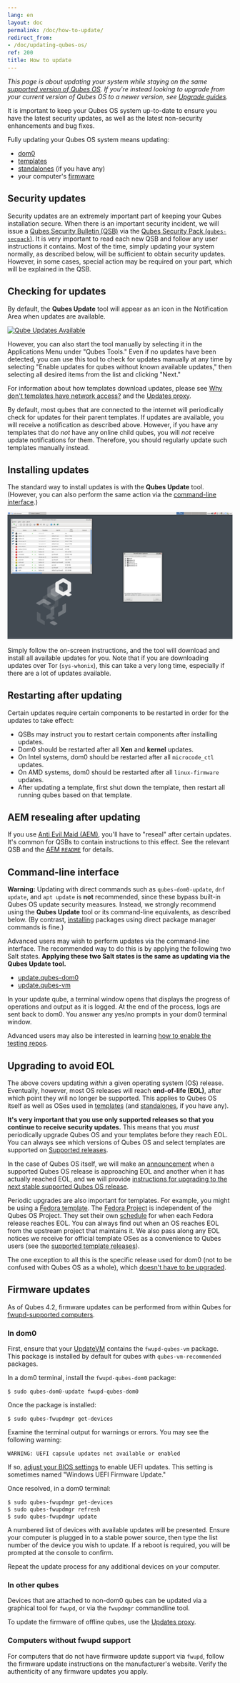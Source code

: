 ```yaml
---
lang: en
layout: doc
permalink: /doc/how-to-update/
redirect_from:
- /doc/updating-qubes-os/
ref: 200
title: How to update
---
```


*This page is about updating your system while staying on the same [supported version of Qubes OS](/doc/supported-releases/#qubes-os). If you're instead looking to upgrade from your current version of Qubes OS to a newer version, see [Upgrade guides](/doc/upgrade/).*

It is important to keep your Qubes OS system up-to-date to ensure you have the latest security updates, as well as the latest non-security enhancements and bug fixes.

Fully updating your Qubes OS system means updating:

- [dom0](/doc/glossary/#dom0)
- [templates](/doc/glossary/#template)
- [standalones](/doc/glossary/#standalone) (if you have any)
- your computer's [firmware](https://en.wikipedia.org/wiki/Firmware)

## Security updates

Security updates are an extremely important part of keeping your Qubes installation secure. When there is an important security incident, we will issue a [Qubes Security Bulletin (QSB)](/security/qsb/) via the [Qubes Security Pack (`qubes-secpack`)](/security/pack/). It is very important to read each new QSB and follow any user instructions it contains. Most of the time, simply updating your system normally, as described below, will be sufficient to obtain security updates. However, in some cases, special action may be required on your part, which will be explained in the QSB.

## Checking for updates

By default, the **Qubes Update** tool will appear as an icon in the Notification Area when updates are available.

[![Qube Updates Available](/attachment/doc/r4.0-qube-updates-available.png)](/attachment/doc/r4.0-qube-updates-available.png)

However, you can also start the tool manually by selecting it in the Applications Menu under "Qubes Tools." Even if no updates have been detected, you can use this tool to check for updates manually at any time by selecting "Enable updates for qubes without known available updates," then selecting all desired items from the list and clicking "Next."

<div class="alert alert-info" role="alert">
  <i class="fa fa-question-circle"></i>
  For information about how templates download updates, please see <a href="/doc/how-to-install-software/#why-dont-templates-have-network-access">Why don't templates have network access?</a> and the <a href="/doc/how-to-install-software/#updates-proxy">Updates proxy</a>.
</div>

By default, most qubes that are connected to the internet will periodically check for updates for their parent templates. If updates are available, you will receive a notification as described above. However, if you have any templates that do *not* have any online child qubes, you will *not* receive update notifications for them. Therefore, you should regularly update such templates manually instead.

## Installing updates

The standard way to install updates is with the **Qubes Update** tool. (However, you can also perform the same action via the [command-line interface](#command-line-interface).)

[![Qubes Update](/attachment/doc/r4.0-software-update.png)](/attachment/doc/r4.0-software-update.png)

Simply follow the on-screen instructions, and the tool will download and install all available updates for you. Note that if you are downloading updates over Tor (`sys-whonix`), this can take a very long time, especially if there are a lot of updates available.

## Restarting after updating

Certain updates require certain components to be restarted in order for the updates to take effect:

- QSBs may instruct you to restart certain components after installing updates.
- Dom0 should be restarted after all **Xen** and **kernel** updates.
- On Intel systems, dom0 should be restarted after all `microcode_ctl` updates.
- On AMD systems, dom0 should be restarted after all `linux-firmware` updates.
- After updating a template, first shut down the template, then restart all running qubes based on that template.

## AEM resealing after updating

If you use [Anti Evil Maid (AEM)](/doc/anti-evil-maid/), you'll have to "reseal" after certain updates. It's common for QSBs to contain instructions to this effect. See the relevant QSB and the [AEM `README`](https://github.com/QubesOS/qubes-antievilmaid/blob/main/README) for details.

## Command-line interface

<div class="alert alert-danger" role="alert">
  <i class="fa fa-exclamation-triangle"></i>
  <b>Warning:</b> Updating with direct commands such as <code>qubes-dom0-update</code>, <code>dnf update</code>, and <code>apt update</code> is <b>not</b> recommended, since these bypass built-in Qubes OS update security measures. Instead, we strongly recommend using the <b>Qubes Update</b> tool or its command-line equivalents, as described below. (By contrast, <a href="/doc/how-to-install-software/">installing</a> packages using direct package manager commands is fine.)
</div>

Advanced users may wish to perform updates via the command-line interface. The recommended way to do this is by applying the following two Salt states. **Applying these two Salt states is the same as updating via the Qubes Update tool.**

 - [update.qubes-dom0](/doc/salt/#updatequbes-dom0)
 - [update.qubes-vm](/doc/salt/#updatequbes-vm)

In your update qube, a terminal window opens that displays the progress of operations and output as it is logged. At the end of the process, logs are sent back to dom0. You answer any yes/no prompts in your dom0 terminal window.

Advanced users may also be interested in learning [how to enable the testing repos](/doc/testing/).

## Upgrading to avoid EOL

The above covers updating *within* a given operating system (OS) release. Eventually, however, most OS releases will reach **end-of-life (EOL)**, after which point they will no longer be supported. This applies to Qubes OS itself as well as OSes used in [templates](/doc/templates/) (and [standalones](/doc/standalones-and-hvms/), if you have any).

**It's very important that you use only supported releases so that you continue to receive security updates.** This means that you *must* periodically upgrade Qubes OS and your templates before they reach EOL. You can always see which versions of Qubes OS and select templates are supported on [Supported releases](/doc/supported-releases/).

In the case of Qubes OS itself, we will make an [announcement](/news/categories/#releases) when a supported Qubes OS release is approaching EOL and another when it has actually reached EOL, and we will provide [instructions for upgrading to the next stable supported Qubes OS release](/doc/upgrade/).

Periodic upgrades are also important for templates. For example, you might be using a [Fedora template](/doc/templates/fedora/). The [Fedora Project](https://getfedora.org/) is independent of the Qubes OS Project. They set their own [schedule](https://fedoraproject.org/wiki/Fedora_Release_Life_Cycle#Maintenance_Schedule) for when each Fedora release reaches EOL. You can always find out when an OS reaches EOL from the upstream project that maintains it. We also pass along any EOL notices we receive for official template OSes as a convenience to Qubes users (see the [supported template releases](/doc/supported-releases/#templates)).

The one exception to all this is the specific release used for dom0 (not to be confused with Qubes OS as a whole), which [doesn't have to be upgraded](/doc/supported-releases/#note-on-dom0-and-eol).

## Firmware updates

As of Qubes 4.2, firmware updates can be performed from within Qubes for [fwupd-supported computers](https://fwupd.org/).

### In dom0

First, ensure that your [UpdateVM](/doc/Software/UpdateVM/)
contains the `fwupd-qubes-vm` package. This package is installed
by default for qubes with `qubes-vm-recommended` packages.

In a dom0 terminal, install the `fwupd-qubes-dom0` package:

  ```
  $ sudo qubes-dom0-update fwupd-qubes-dom0
  ```

Once the package is installed:

   ```
   $ sudo qubes-fwupdmgr get-devices
   ```

Examine the terminal output for warnings or errors.
You may see the following warning:

   ```
   WARNING: UEFI capsule updates not available or enabled
   ```
If so, [adjust your BIOS settings](https://github.com/fwupd/fwupd/wiki/PluginFlag:capsules-unsupported) to enable UEFI updates. This setting is sometimes named "Windows UEFI Firmware Update."

Once resolved, in a dom0 terminal:

  ```
  $ sudo qubes-fwupdmgr get-devices
  $ sudo qubes-fwupdmgr refresh
  $ sudo qubes-fwupdmgr update
  ```

A numbered list of devices with available updates will be presented. Ensure your computer is plugged in to a stable power source, then type the list number of the device you wish to update. If a reboot is required, you will be prompted at the console to confirm.

Repeat the update process for any additional devices on your computer.

### In other qubes

Devices that are attached to non-dom0 qubes can be updated via a graphical tool for `fwupd`, or via the `fwupdmgr` commandline tool.

To update the firmware of offline qubes, use the [Updates
proxy](/doc/how-to/install/software/#updates-proxy).

### Computers without fwupd support

For computers that do not have firmware update support via `fwupd`, follow the firmware update instructions on the manufacturer's website. Verify the authenticity of any firmware updates you apply.
